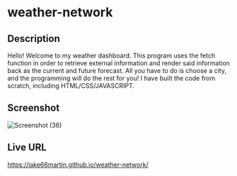 # weather-network

## Description
Hello! Welcome to my weather dashboard. This program uses the fetch function in order to retrieve external information
and render said information back as the current and future forecast. All you have to do is choose a city, and the programming
will do the rest for you! I have built the code from scratch, including HTML/CSS/JAVASCRIPT.

## Screenshot
![Screenshot (36)](https://github.com/Jake66Martin/weather-network/assets/139023505/03e90792-8288-4a4b-bb5e-9ccc4b218d55)

## Live URL
https://jake66martin.github.io/weather-network/
